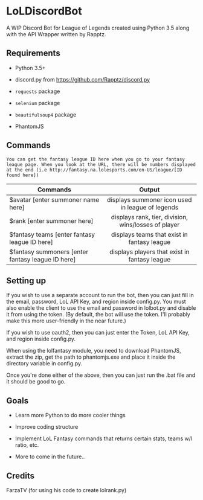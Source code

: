 # LoLDiscordBot
A WIP Discord Bot for League of Legends created using Python 3.5 along with the API Wrapper written by Rapptz.

## Requirements
* Python 3.5+

* discord.py from https://github.com/Rapptz/discord.py
 
* ```requests``` package
 
* ```selenium``` package
 
* ```beautifulsoup4``` package
 
* PhantomJS

## Commands
```You can get the fantasy league ID here when you go to your fantasy league page. When you look at the URL, there will be numbers displayed at the end (i.e http://fantasy.na.lolesports.com/en-US/league/[ID found here])```

| Commands      | Output        |
| ------------- |:-------------:|
| $avatar [enter summoner name here]      | displays summoner icon used in league of legends |
| $rank [enter summoner here]      | displays rank, tier, division, wins/losses of player      |
| $fantasy teams [enter fantasy league ID here] | displays teams that exist in fantasy league      |
| $fantasy summoners [enter fantasy league ID here] | displays players that exist in fantasy league |


## Setting up
If you wish to use a separate account to run the bot, then you can just fill in the email, password, LoL API Key, and
region inside config.py. You must also enable the client to use the email and password in lolbot.py and disable it from using
the token. (By default, the bot will use the token. I'll probably make this more user-friendly in the near future.)

If you wish to use oauth2, then you can just enter the Token, LoL API Key, and region inside config.py.

When using the lolfantasy module, you need to download PhantomJS, extract the zip, get the path to phantomjs.exe
and place it inside the directory variable in config.py.

Once you're done either of the above, then you can just run the .bat file and it should be good to go.

## Goals
- Learn more Python to do more cooler things

- Improve coding structure

- Implement LoL Fantasy commands that returns certain stats, teams w/l ratio, etc.

- More to come in the future..

## Credits
FarzaTV (for using his code to create lolrank.py)
